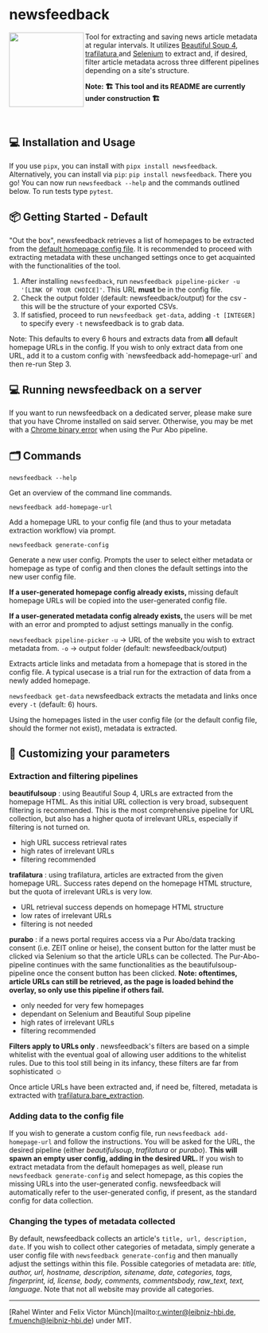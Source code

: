 # newsfeedback

<img align="left" src="https://user-images.githubusercontent.com/102800020/225603245-b1dfdda6-bbe2-4c13-aec2-0a10ff26e231.png" width="150"> 

Tool for extracting and saving news article metadata at regular intervals. It utilizes [Beautiful Soup 4](https://www.crummy.com/software/BeautifulSoup/), [trafilatura ](https://github.com/adbar/trafilatura) and [Selenium](https://www.selenium.dev/) to extract and, if desired, filter article metadata across three different pipelines depending on a site's structure.
<p>
<b>Note: 🏗 This tool and its README are currently under construction 🏗</b>
<p> <br> <p>

## 💻 Installation and Usage

If you use `pipx`, you can install with `pipx install newsfeedback`. Alternatively, you can install via `pip`: `pip install newsfeedback`.
There you go! You can now run `newsfeedback --help` and the commands outlined below. To run tests type `pytest`.   

## 📦 Getting Started - Default

"Out the box", newsfeedback retrieves a list of homepages to be extracted from the [default homepage config file](https://github.com/Leibniz-HBI/newsfeedback/blob/main/newsfeedback/defaults/default_homepage_config.yaml). It is recommended to proceed with extracting metadata with these unchanged settings once to get acquainted with the functionalities of the tool. 

1. After installing `newsfeedback`, run `newsfeedback pipeline-picker -u '[LINK OF YOUR CHOICE]'`. This URL **must** be in the config file. 
2. Check the output folder (default: newsfeedback/output) for the csv - this will be the structure of your exported CSVs.
3. If satisfied, proceed to run `newsfeedback get-data`, adding `-t [INTEGER]` to specify every `-t` newsfeedback is to grab data. 
<p>Note: This defaults to every 6 hours and extracts data from <b>all</b> default homepage URLs in the config. If you wish to only extract data from one URL, add it to a custom config with `newsfeedback add-homepage-url` and then re-run Step 3.

## 💻 Running newsfeedback on a server

If you want to run newsfeedback on a dedicated server, please make sure that you have Chrome installed on said server. Otherwise, you may be met with a [Chrome binary error](https://github.com/SergeyPirogov/webdriver_manager/issues/372) when using the Pur Abo pipeline.

## 🗂 Commands

`newsfeedback --help` 
<p>Get an overview of the command line commands.

`newsfeedback add-homepage-url`
<p>Add a homepage URL to your config file (and thus to your metadata extraction workflow) via prompt.

`newsfeedback generate-config`
<p>Generate a new user config. Prompts the user to select either metadata or homepage as type of config and then clones the default settings into the new user config file. <p><b> If a user-generated homepage config already exists, </b>missing default homepage URLs will be copied into the user-generated config file. <p>
<b>If a user-generated metadata config already exists, </b>the users will be met with an error and prompted to adjust settings manually in the config.

`newsfeedback pipeline-picker` `-u` → URL of the website you wish to extract metadata from. `-o` → output folder (default: newsfeedback/output)
<p>Extracts article links and metadata from a homepage that is stored in the config file. A typical usecase is a trial run for the extraction of data from a newly added homepage.

`newsfeedback get-data` newsfeedback extracts the metadata and links once every `-t` (default: 6) hours.
<p>Using the homepages listed in the user config file (or the default config file, should the former not exist), metadata is extracted.

## 🎨 Customizing your parameters

### Extraction and filtering pipelines
<b>beautifulsoup</b> : using Beautiful Soup 4, URLs are extracted from the homepage HTML. As this initial URL collection is very broad, subsequent filtering is recommended. This is the most comprehensive pipeline for URL collection, but also has a higher quota of irrelevant URLs, especially if filtering is not turned on.
<ul>
<li> high URL success retrieval rates
<li> high rates of irrelevant URLs
<li> filtering recommended
</ul>
<b>trafilatura</b> : using trafilatura, articles are extracted from the given homepage URL. Success rates depend on the homepage HTML structure, but the quota of irrelevant URLs is very low.
<ul>
<li> URL retrieval success depends on homepage HTML structure
<li> low rates of irrelevant URLs
<li> filtering is not needed
</ul>
<b>purabo</b> : if a news portal requires access via a Pur Abo/data tracking consent (i.e. ZEIT online or heise), the consent button for the latter must be clicked via Selenium so that the article URLs can be collected. The Pur-Abo-pipeline continues with the same functionalities as the beautifulsoup-pipeline once the consent button has been clicked. <b>Note: oftentimes, article URLs can still be retrieved, as the page is loaded behind the overlay, so only use this pipeline if others fail.</b>
<ul>
<li> only needed for very few homepages
<li> dependant on Selenium and Beautiful Soup pipeline
<li> high rates of irrelevant URLs
<li> filtering recommended
</ul>


<b> Filters apply to URLs only </b>.  newsfeedback's filters are based on a simple whitelist with the eventual goal of allowing user additions to the whitelist rules. Due to this tool still being in its infancy, these filters are far from sophisticated ☺

Once article URLs have been extracted and, if need be, filtered, metadata is extracted with [trafilatura.bare_extraction](https://trafilatura.readthedocs.io/en/latest/corefunctions.html#bare-extraction). 

### Adding data to the config file
If you wish to generate a custom config file, run `newsfeedback add-homepage-url` and follow the instructions. You will be asked for the URL, the desired pipeline (either *beautifulsoup*, *trafilatura* or *purabo*). <b> This will spawn an empty user config, adding in the desired URL. </b> If you wish to extract metadata from the default homepages as well, please run `newsfeedback generate-config` and select homepage, as this copies the missing URLs into the user-generated config. newsfeedback will automatically refer to the user-generated config, if present, as the standard config for data collection.

### Changing the types of metadata collected
By default, newsfeedback collects an article's `title, url, description, date`. If you wish to collect other categories of metadata, simply generate a user config file with `newsfeedback generate-config` and then manually adjust the settings within this file. Possible categories of metadata are: <i>title, author, url,  hostname, description, sitename, date, categories, tags, fingerprint, id, license, body, comments, commentsbody, raw_text, text, language</i>. Note that not all website may provide all categories.

---

[Rahel Winter and Felix Victor Münch](mailto:r.winter@leibniz-hbi.de, f.muench@leibniz-hbi.de) under MIT.
